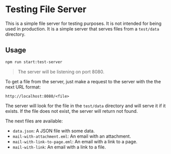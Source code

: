 # Testing File Server

This is a simple file server for testing purposes. It is not intended for
being used in production. It is a simple server that serves files from a
`test/data` directory.

## Usage

```bash
npm run start:test-server
```

> The server will be listening on port 8080.

To get a file from the server, just make a request to the server with the
the next URL format:

```
http://localhost:8080/<file>
```

The server will look for the file in the `test/data` directory and will
serve it if it exists. If the file does not exist, the server will return
not found.

The next files are available:

* `data.json`: A JSON file with some data.
* `mail-with-attachment.eml`: An email with an attachment.
* `mail-with-link-to-page.eml`: An email with a link to a page.
* `mail-with-link`: An email with a link to a file.
